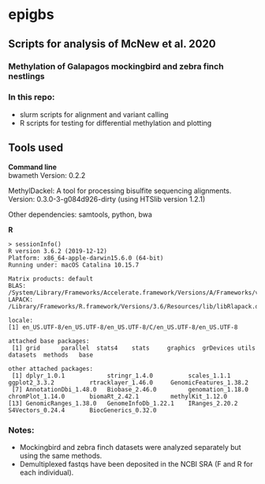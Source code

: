 # epigbs

## Scripts for analysis of McNew et al. 2020 
### Methylation of Galapagos mockingbird and zebra finch nestlings


### In this repo: 

- slurm scripts for alignment and variant calling 
- R scripts for testing for differential methylation and plotting

## Tools used 
**Command line**  
bwameth Version: 0.2.2

MethylDackel: A tool for processing bisulfite sequencing alignments.
Version: 0.3.0-3-g084d926-dirty (using HTSlib version 1.2.1)

Other dependencies: samtools, python, bwa

**R**
```
> sessionInfo()
R version 3.6.2 (2019-12-12)
Platform: x86_64-apple-darwin15.6.0 (64-bit)
Running under: macOS Catalina 10.15.7

Matrix products: default
BLAS:   /System/Library/Frameworks/Accelerate.framework/Versions/A/Frameworks/vecLib.framework/Versions/A/libBLAS.dylib
LAPACK: /Library/Frameworks/R.framework/Versions/3.6/Resources/lib/libRlapack.dylib

locale:
[1] en_US.UTF-8/en_US.UTF-8/en_US.UTF-8/C/en_US.UTF-8/en_US.UTF-8

attached base packages:
 [1] grid      parallel  stats4    stats     graphics  grDevices utils     datasets  methods   base     

other attached packages:
 [1] dplyr_1.0.1            stringr_1.4.0          scales_1.1.1           ggplot2_3.3.2          rtracklayer_1.46.0     GenomicFeatures_1.38.2
 [7] AnnotationDbi_1.48.0   Biobase_2.46.0         genomation_1.18.0      chromPlot_1.14.0       biomaRt_2.42.1         methylKit_1.12.0      
[13] GenomicRanges_1.38.0   GenomeInfoDb_1.22.1    IRanges_2.20.2         S4Vectors_0.24.4       BiocGenerics_0.32.0   
```

### Notes: 

- Mockingbird and zebra finch datasets were analyzed separately but using the same methods. 
- Demultiplexed fastqs have been deposited in the NCBI SRA (F and R for each individual). 
